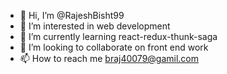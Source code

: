 - 👋 Hi, I’m @RajeshBisht99
- 👀 I’m interested in web development
- 🌱 I’m currently learning react-redux-thunk-saga
- 💞️ I’m looking to collaborate on front end work
- 📫 How to reach me braj40079@gamil.com

<!---
RajeshBisht99/RajeshBisht99 is a ✨ special ✨ repository because its `README.md` (this file) appears on your GitHub profile.
You can click the Preview link to take a look at your changes.
--->
